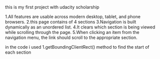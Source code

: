 this is my first project with udacity scholarship

1.All features are usable across modern desktop, tablet, and phone browsers.
2.this page contains of 4 sections
3.Navigation is built dynamically as an unordered list.
4.It clears which section is being viewed while scrolling through the page.
5.When clicking an item from the navigation menu, the link should scroll to the appropriate section.


in the code i used 
1.getBoundingClientRect() method to find the start of  each section 